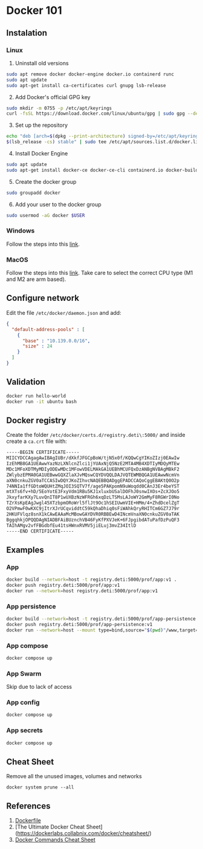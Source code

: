 # Docker 101

## Instalation

### Linux

1. Uninstall old versions 

```bash
sudo apt remove docker docker-engine docker.io containerd runc
sudo apt update
sudo apt-get install ca-certificates curl gnupg lsb-release
```

2. Add Docker's official GPG key

```bash
sudo mkdir -m 0755 -p /etc/apt/keyrings
curl -fsSL https://download.docker.com/linux/ubuntu/gpg | sudo gpg --dearmor -o /etc/apt/keyrings/docker.gpg
```

3. Set up the repository

```bash
echo "deb [arch=$(dpkg --print-architecture) signed-by=/etc/apt/keyrings/docker.gpg] https://download.docker.com/linux/ubuntu \
$(lsb_release -cs) stable" | sudo tee /etc/apt/sources.list.d/docker.list > /dev/null
```
4. Install Docker Engine

```bash
sudo apt update
sudo apt-get install docker-ce docker-ce-cli containerd.io docker-buildx-plugin docker-compose-plugin
```

5. Create the docker group

```bash
sudo groupadd docker
```

6. Add your user to the docker group

```bash
sudo usermod -aG docker $USER
```

### Windows

Follow the steps into this [link](https://docs.docker.com/desktop/windows/wsl/).

### MacOS

Follow the steps into this [link](https://docs.docker.com/desktop/install/mac-install/).
Take care to select the correct CPU type (M1 and M2 are arm based).

## Configure network

Edit the file `/etc/docker/daemon.json` and add:
```json
{
  "default-address-pools" : [
    {
      "base" : "10.139.0.0/16",
      "size" : 24
    }
  ]
}
```

## Validation

```bash
docker run hello-world
docker run -it ubuntu bash
```

## Docker registry

Create the folder `/etc/docker/certs.d/registry.deti\:5000/` and inside create a `ca.crt` file with:
```txt
-----BEGIN CERTIFICATE-----
MIICYDCCAgagAwIBAgIUBr/dXkfJFGCpBoW/tjN5x0f/KQQwCgYIKoZIzj0EAwIw
IzEhMB8GA1UEAwwYazNzLXNlcnZlci1jYUAxNjQ5NzE2MTA4MB4XDTIyMDQyMTEw
MDc1MFoXDTMyMDIyODEwMDc1MFowVDELMAkGA1UEBhMCUFQxDzANBgNVBAgMBkF2
ZWlybzEPMA0GA1UEBwwGQXZlaXJvMQswCQYDVQQLDAJVQTEWMBQGA1UEAwwNcmVn
aXN0cnkuZGV0aTCCASIwDQYJKoZIhvcNAQEBBQADggEPADCCAQoCggEBAKtQ0O2p
74NNIa1ffGDtoWQUHtZMqJOI3SQTV7f/age5PAKpomN9uWoqdd0CAnJ3Er4beYST
mtXTs6fv+hD/5EoYotE3FxyVdm1RBu5KJ1xluxbUSalDOFhJ0snwIXOs+ZcXJOo5
JkxyfarKXy7LuvQnIT8P1wUXBzNzWFRGh6xqDzLTSMsLAJoWY2GmMyF8RGWrI0No
TZrXsKpEAgJwgl45XTzbpmORoWrl5flJt9Oc1hSEIUwmVIE+HMm/4+ZhdDcelZgT
O2VPmwF0wKXC9jItrXJrUCqviddtC59kQhaDhiq0sFiWAhkQryRHITCm6GZ7J79r
2HKUFVlqz8snX1kCAwEAAaMcMBowGAYDVR0RBBEwD4INcmVnaXN0cnkuZGV0aTAK
BggqhkjOPQQDAgNIADBFAiBUznchVB46FyKfPXVJeK+6FJpgibdATuPafDzPuQF3
TAIhAMgv2vfFBGdbfEu41tsHWnxRVMV5jiELuj3mvZ34ItlD
-----END CERTIFICATE-----

```

## Examples

### App

```bash
docker build --network=host -t registry.deti:5000/prof/app:v1 .
docker push registry.deti:5000/prof/app:v1
docker run --network=host registry.deti:5000/prof/app:v1
```

### App persistence

```bash
docker build --network=host -t registry.deti:5000/prof/app-persistence:v1 .
docker push registry.deti:5000/prof/app-persistence:v1
docker run --network=host --mount type=bind,source="$(pwd)"/www,target=/app/www registry.deti:5000/prof/app-persistence:v1
```

### App compose

```bash
docker compose up
```

### App Swarm

Skip due to lack of access

### App config

```bash
docker compose up
```

### App secrets

```bash
docker compose up
```

## Cheat Sheet

Remove all the unused images, volumes and networks

```
docker system prune --all
```

## References

1. [Dockerfile](https://docs.docker.com/engine/reference/builder/)
2. [The Ultimate Docker Cheat Sheet] (https://dockerlabs.collabnix.com/docker/cheatsheet/)
3. [Docker Commands Cheat Sheet](https://pagertree.com/blog/docker-commands-cheat-sheet)
